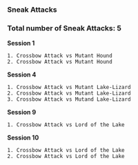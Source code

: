 ### Sneak Attacks

### Total number of Sneak Attacks: 5

**Session 1**

	1. Crossbow Attack vs Mutant Hound
	2. Crossbow Attack vs Mutant Hound

**Session 4**
	
	1. Crossbow Attack vs Mutant Lake-Lizard
	2. Crossbow Attack vs Mutant Lake-Lizard
	3. Crossbow Attack vs Mutand Lake-Lizard

**Session 9**
	
	1. Crossbow Attack vs Lord of the Lake

**Session 10**
	
	1. Crossbow Attack vs Lord of the Lake
	2. Crossbow Attack vs Lord of the Lake
